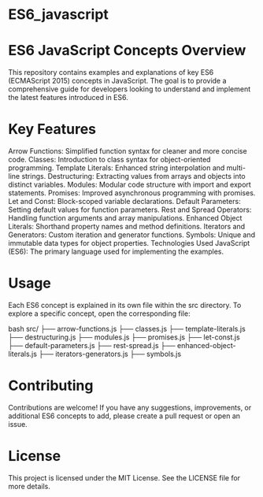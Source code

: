# ES6_javascript
# ES6 JavaScript Concepts Overview 
This repository contains examples and explanations of key ES6 (ECMAScript 2015) concepts in JavaScript. The goal is to provide a comprehensive guide for developers looking to understand and implement the latest features introduced in ES6.

# Key Features
Arrow Functions: Simplified function syntax for cleaner and more concise code.
Classes: Introduction to class syntax for object-oriented programming.
Template Literals: Enhanced string interpolation and multi-line strings.
Destructuring: Extracting values from arrays and objects into distinct variables.
Modules: Modular code structure with import and export statements.
Promises: Improved asynchronous programming with promises.
Let and Const: Block-scoped variable declarations.
Default Parameters: Setting default values for function parameters.
Rest and Spread Operators: Handling function arguments and array manipulations.
Enhanced Object Literals: Shorthand property names and method definitions.
Iterators and Generators: Custom iteration and generator functions.
Symbols: Unique and immutable data types for object properties.
Technologies Used
JavaScript (ES6): The primary language used for implementing the examples.

# Usage
Each ES6 concept is explained in its own file within the src directory. To explore a specific concept, open the corresponding file:

bash
src/
├── arrow-functions.js
├── classes.js
├── template-literals.js
├── destructuring.js
├── modules.js
├── promises.js
├── let-const.js
├── default-parameters.js
├── rest-spread.js
├── enhanced-object-literals.js
├── iterators-generators.js
├── symbols.js

# Contributing
Contributions are welcome! If you have any suggestions, improvements, or additional ES6 concepts to add, please create a pull request or open an issue.

# License
This project is licensed under the MIT License. See the LICENSE file for more details.
